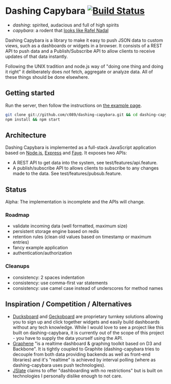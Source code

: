 # Dashing Capybara [![Build Status][travis.png]][travis]

* _dashing_: spirited, audacious and full of high spirits
* _capybara_: a rodent that [looks like Rafel Nadal][capys]

Dashing Capybara is a library to make it easy to push JSON data to custom
views, such as a dashboards or widgets in a browser. It consists of a REST API
to push data and a Publish/Subscribe API to allow clients to receive updates of
that data instantly.

Following the UNIX tradition and node.js way of "doing one thing and doing it
right" it deliberately does _not_ fetch, aggregate or analyze data. All of
these things should be done elsewhere.

## Getting started

Run the server, then follow the instructions on [the example page](http://localhost:3000).
```sh
git clone git://github.com/c089/dashing-capybara.git && cd dashing-capybara
npm install && npm start
```


## Architecture

Dashing Capybara is implemented as a full-stack JavaScript application based on
[Node.js][node], [Express][express] and [Faye][faye]. It exposes two APIs:

* A REST API to get data into the system, see test/features/api.feature.
* A publish/subscribe API to allows clients to subscribe to any changes made to
  the data. See test/features/pubsub.feature.

## Status

Alpha: The implementation is incomplete and the APIs will change.

### Roadmap

* validate incoming data (well formatted, maximum size)
* persistent storage engine based on redis
* retention rules (clean old values based on timestamp or maximum entries)
* fancy example application
* authentication/authorization

### Cleanups
* consistency: 2 spaces indentation
* consistency: use comma-first var statements
* consistency: use camel case instead of underscores for method names

## Inspiration / Competition / Alternatives

* [Ducksboard][ducksboard] and [Geckoboard][geckoboard] are proprietary turnkey
  solutions allowing you to sign up and click together widgets and easily build
  dashboards without any tech knowledge. While I would love to see a project
  like this built on dashing-capybara, it is currently out of the scope of this
  project - you have to supply the data yourself using the API.
* [Graphene][graphene] "is a realtime dashboard & graphing toolkit based on D3
  and Backbone". It is tightly coupled to Graphite (dashing-capybara tries to
  decouple from both data providing backends as well as front-end libraries)
  and it's "realtime" is achieved by interval polling (where as
  dashing-capybara uses push technologies).
* [JSlate][jslate] claims to offer "dashboarding with no restrictions" but is
  built on technologies I personally dislike enough to not care.

[node]: http://faye.jcoglan.com/
[express]: http://expressjs.com/
[faye]: http://faye.jcoglan.com/
[capys]: http://capybarasthatlooklikerafaelnadal.tumblr.com/
[ducksboard]: http://ducksboard.com/
[geckoboard]: http://www.geckoboard.com/
[graphene]: https://github.com/jondot/graphene
[jslate]: http://jslate.com/
[travis.png]: https://secure.travis-ci.org/c089/dashing-capybara.png
[travis]: http://travis-ci.org/c089/dashing-capybara
